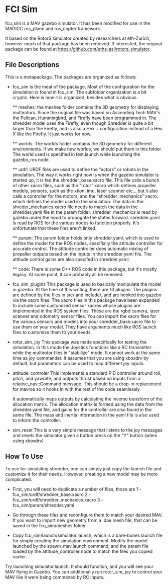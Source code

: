 FCI Sim
===============

fcu_sim is a MAV gazebo simulator.  It has been modified for use in the MAGICC ros_plane and ros_copter framework.

It based on the RotorS simulator created by researchers at eth-Zurich, however much of that package has been removed.  If interested, the original package can be found at https://github.com/ethz-asl/rotors_simulator.


File Descriptions
---------------------------

This is a metapackage.  The packages are organized as follows:

* fcu_sim is the meat of the package.  Most of the configuration for the simulation is found in fcu_sim.  The subfolder organization is a bit cryptic.  Here is how it is organized, besides what is obvious.

	** meshes:  the meshes folder contains the 3D geometry for displaying multirotors.  Since the original file was based on Ascending Tech MAV's the Pelican, Hummingbird, and Firefly have been programmed in.  The shredder model uses the Firefly, even though Shredder is quite a bit larger than the Firefly, and is also a Hex + configuration instead of a Hex X like the Firefly.  It just works for now.

	** worlds:  The worlds folder contains the 3D geometry for different environments.  If we make new worlds, we should put them in this folder.  The world used is specified in test.launch while launching the gazebo_ros node.

	** urdf:  URDF files are used to define the "actors" or robots in the simulation.  The way it works right now is when the gazebo simulator is started up, it is fed the shredder_base.xacro file.  This file calls a bunch of other xacro files, such as the "rotor" xacro which defines propeller models, sensors, such as the xtion, imu, laser scanner etc... but it also calls a controller for the motors, and the "shredder_mechanics" xacro, which defines the model used in the simulation.  The data in the shreder_mechanics.xacro file needs to match the data in the shredder.yaml file in the param folder.  shredder_mechanics is read by gazebo under the hood to propogate the states forward.  shredder.yaml is read by ROS for the various nodes to function properly.  It's unfortunate that these files aren't linked.

	** param:  The param folder holds only shredder.yaml, which is used to define the model for the ROS nodes, specifially the attitude controller for accurate control.  The attitude controller does automatic mixing of propeller outputs based on the inputs in the shredder.yaml file.  The attitude control gains are also specifed in shredder.yaml.

	** code:  There is some C++ ROS code in this package, but it's mostly legacy.  At some point, it can probably all be removed.

* fcu_sim_plugins
	This package is used to basically manipulate the model in gazebo.  At the time of this writing, there are 10 plugins.  The plugins are defined by the files in src/ and include/, and are hooked into gazebo via the xacro files.  The xacro files in this package have been expanded to include some customized sensor xacros whose plugins are implemented in the ROS system files.  These are the rgbd camera, laser scanner and odometry sensor files.  You can import the xacro files for the various sensors and models into your shredder_base.xacro file to use them on your model.  They have arguments much like ROS launch files to customize them to your needs.

* rotor_sim_joy
	This package was made specifically for testing the simulation.  In this mode the Joystick functions like a RC transmitter while the multirotor files in "stabilize" mode.  It cannot work at the same time as joy_commander.  It assumes that you are using xboxdrv by default, but parameters can be used to map different joy inputs.

* attitude_controler
	This implements a standard PID controller around roll, pitch, and yawrate, and outputs thrust based on inputs from a relative_nav::Command message.  This should be a drop-in replacement for mavros so it hooks in with the rest of the code seamlessly.

	It automatically maps outputs by calculating the inverse transform of the allocation matrix.  The allocation matrix is formed using the data from the shredder.yaml file, and gains for the controller are also found in the same file.  The mass and inertia information in the yaml file is also used to inform the controller.

* sim_reset
	This is a very simple message that listens to the joy messages and resets the simulator given a button press on the "Y" button (when using xboxdrv)

How To Use
-------------------------

To use for simulating shredder, one can simply just copy the launch file and customize it for their needs.  However, creating a new model may be more complicated.

* First, you will need to duplicate a number of files, those are
	1 - fcu_sim/urdf/shredder_base.xacro
	2 - fcu_sim/urdf/shredder_mechanics.xacro
	3 - fcu_sim/param/shredder.yaml

* Go through these files and reconfigure them to match your desired MAV.  If you want to import new geometry from a .dae mesh file, that can be saved in the fcu_sim/meshes folder.

* Copy fcu_sim/launch/simulator.launch, which is a bare-bones launch file for simply creating the simulation environment.  Modify the model launched by the spawn_mav.launch command, and the param file loaded by the attitude_controller node to match the files you copied earlier.

Try launching simulator.launch.  It should function, and you will see your MAV flying in Gazebo.  You can additionally run rotor_sim_joy to control your MAV like it were being commaned by RC inputs.
